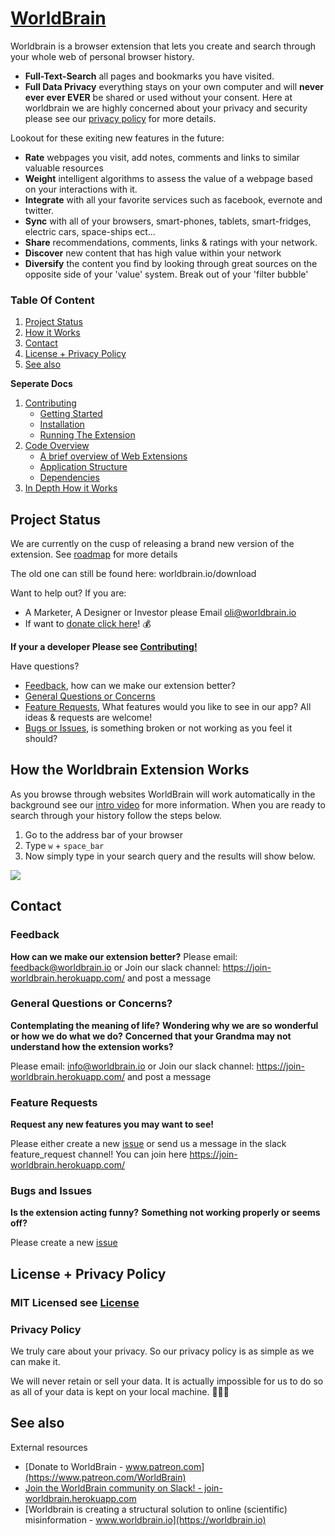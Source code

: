 # <a id="worldbrain" href="#worldbrain">WorldBrain</a>

Worldbrain is a browser extension that lets you create and search through your whole web of personal browser history.

 - **Full-Text-Search** all pages and bookmarks you have visited.
 - **Full Data Privacy** everything stays on your own computer and will **never ever ever EVER** be shared or used without your consent. Here at worldbrain we are highly concerned about your privacy and security please see our [privacy policy](#privacy-policy) for more details.

Lookout for these exiting new features in the future:
 - **Rate** webpages you visit, add notes, comments and links to similar valuable resources
 - **Weight** intelligent algorithms to assess the value of a webpage based on your interactions with it.
 - **Integrate** with all your favorite services such as facebook, evernote and twitter.
 - **Sync** with all of your browsers, smart-phones, tablets, smart-fridges, electric cars, space-ships ect...
 - **Share** recommendations, comments, links & ratings with your network.
 - **Discover** new content that has high value within your network
 - **Diversify** the content you find by looking through great sources on the opposite side of your 'value' system. Break out of your 'filter bubble'

### Table Of Content

1. [Project Status](#project-status)
1. [How it Works](#how-it-works.md)
1. [Contact](#contact)
1. [License + Privacy Policy](#license-+-privacy-policy)
1. [See also](#see-also)

**Seperate Docs**

1. [Contributing](./docs/Contributing-Guide.md)
    * [Getting Started](./docs/Contributing-Guide.md#getting-started)
    * [Installation](./docs/Contributing-Guide.md#installation)
    * [Running The Extension](./docs/Contributing-Guide.md#running-the-extension)
1. [Code Overview](./docs/Contributing-Guide.md#code-overview)
    * [A brief overview of Web Extensions](./docs/Contributing-Guide.md#a-brief-overview-of-web-e)
    * [Application Structure](./docs/Contributing-Guide.md#application-structure)
    * [Dependencies](./docs/Contributing-Guide.md#dependencies)
1. [In Depth How it Works](./docs/How-It-Works.md)

## Project Status
We are currently on the cusp of releasing a brand new version of the extension. See [roadmap](https://trello.com/b/mdqEuBjb) for more details

The old one can still be found here: worldbrain.io/download

Want to help out? If you are:
 - A Marketer, A Designer or Investor please Email oli@worldbrain.io
 - If want to [donate click here](https://www.patreon.com/WorldBrain)! :moneybag:

**If your a developer Please see [Contributing!](./docs/Contributing-Guide.md)**

Have questions?
- [Feedback](#contact), how can we make our extension better?
- [General Questions or Concerns](#contact)
- [Feature Requests](#feature-requests), <!-- vote for or add any new features you may want to see! --> What features would you like to see in our app? All ideas & requests are welcome!
- [Bugs or Issues](https://github.com/WorldBrain/Research-Engine/issues/new), is something broken or not working as you feel it should?

## How the Worldbrain Extension Works

As you browse through websites WorldBrain will work automatically in the background see our [intro video](https://youtu.be/58Gys3ff4b8) for more information. When you are ready to search through your history follow the steps below.

1. Go to the address bar of your browser
2. Type `w` + `space_bar`
3. Now simply type in your search query and the results will show below.

![](https://github.com/swissums/worldbrain-doc-gifs/blob/master/how-it-works.gif)

## Contact

### Feedback
**How can we make our extension better?**
Please email: feedback@worldbrain.io
or
Join our slack channel: https://join-worldbrain.herokuapp.com/ and post a message

### General Questions or Concerns?
**Contemplating the meaning of life?**
**Wondering why we are so wonderful or how we do what we do?**
**Concerned that your Grandma may not understand how the extension works?**

Please email: info@worldbrain.io
or
Join our slack channel: https://join-worldbrain.herokuapp.com/ and post a message

### Feature Requests
**Request <!-- Vote and Comment on -->  any new features you may want to see!**

<!-- Please visit our [Feature Requests Page](**TODO**) -->
Please either create a new [issue](https://github.com/WorldBrain/WebMemex/issues/new)
or send us a message in the slack feature_request channel!
You can join here https://join-worldbrain.herokuapp.com/

### Bugs and Issues
**Is the extension acting funny?**
**Something not working properly or seems off?**

Please create a new [issue](https://github.com/WorldBrain/WebMemex/issues/new)

## License + Privacy Policy

### MIT Licensed see [License](./License)

### Privacy Policy

We truly care about your privacy. So our privacy policy is as simple as we can make it.

We will never retain or sell your data.
It is actually impossible for us to do so as all of your data is kept on your local machine.
:see_no_evil::hear_no_evil::speak_no_evil:


## See also

External resources

* [Donate to WorldBrain - www.patreon.com](https://www.patreon.com/WorldBrain)
* [Join the WorldBrain community on Slack! - join-worldbrain.herokuapp.com](https://join-worldbrain.herokuapp.com/)
* [Worldbrain is creating a structural solution to online (scientific) misinformation - www.worldbrain.io](https://worldbrain.io)

